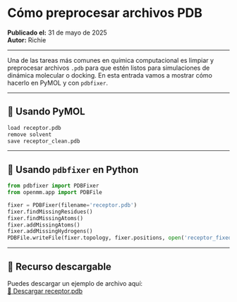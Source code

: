 # Cómo preprocesar archivos PDB

**Publicado el:** 31 de mayo de 2025  
**Autor:** Richie

---

Una de las tareas más comunes en química computacional es limpiar y preprocesar archivos `.pdb` para que estén listos para simulaciones de dinámica molecular o docking. En esta entrada vamos a mostrar cómo hacerlo en PyMOL y con `pdbfixer`.

---

## 🔬 Usando PyMOL

```bash
load receptor.pdb
remove solvent
save receptor_clean.pdb
```

---

## 🧪 Usando `pdbfixer` en Python

```python
from pdbfixer import PDBFixer
from openmm.app import PDBFile

fixer = PDBFixer(filename='receptor.pdb')
fixer.findMissingResidues()
fixer.findMissingAtoms()
fixer.addMissingAtoms()
fixer.addMissingHydrogens()
PDBFile.writeFile(fixer.topology, fixer.positions, open('receptor_fixed.pdb', 'w'))
```

---

## 📎 Recurso descargable

Puedes descargar un ejemplo de archivo aquí:  
[🔽 Descargar receptor.pdb](../assets/1a2c.pdb)
